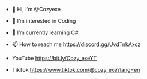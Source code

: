 - 👋 Hi, I’m @Cozyexe
- 👀 I’m interested in Coding
- 🌱 I’m currently learning C#
- 📫 How to reach me https://discord.gg/UvdTnkAxcz

- YouTube https://bit.ly/Cozy_exeYT
- TikTok https://www.tiktok.com/@cozy_exe?lang=en
